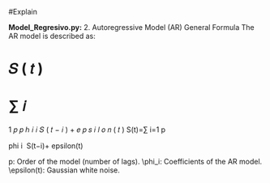 #Explain

**Model_Regresivo.py:**
2. Autoregressive Model (AR)
General Formula
The AR model is described as:

𝑆
(
𝑡
)
=
∑
𝑖
=
1
𝑝
𝑝
ℎ
𝑖
𝑖
𝑆
(
𝑡
−
𝑖
)
+
𝑒
𝑝
𝑠
𝑖
𝑙
𝑜
𝑛
(
𝑡
)
S(t)=∑ 
i=1
p
​
 
phi 
i
​
 S(t−i)+
epsilon(t)

p: Order of the model (number of lags).
\phi_i: Coefficients of the AR model.
\epsilon(t): Gaussian white noise.
